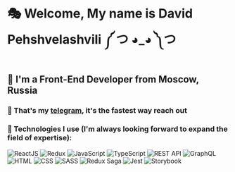 # 🎭 Welcome, My name is **David Pehshvelashvili** ༼ つ ◕_◕ ༽つ
## 🖤 I'm a Front-End Developer from Moscow, Russia
### 🤍 That's my [telegram](https://t.me/kibatensai), it's the fastest way reach out
### 🖤 Technologies I use (I'm always looking forward to expand the field of expertise):
![ReactJS](https://img.shields.io/badge/-ReactJS-090909?style=for-the-badge&logo=React)
![Redux](https://img.shields.io/badge/-Redux-090909?style=for-the-badge&logo=Redux)
![JavaScript](https://img.shields.io/badge/-JavaScript-090909?style=for-the-badge&logo=JavaScript)
![TypeScript](https://img.shields.io/badge/-TypeScript-090909?style=for-the-badge&logo=TypeScript)
![REST API](https://img.shields.io/badge/-REST&#032;API-090909?style=for-the-badge&logo=restapi)
![GraphQL](https://img.shields.io/badge/-GraphQL-090909?style=for-the-badge&logo=GraphQL)
![HTML](https://img.shields.io/badge/-HTML-090909?style=for-the-badge&logo=html5)
![CSS](https://img.shields.io/badge/-CSS-090909?style=for-the-badge&logo=css3)
![SASS](https://img.shields.io/badge/-SASS-090909?style=for-the-badge&logo=Sass)
![Redux Saga](https://img.shields.io/badge/-Redux&#032;Saga-090909?style=for-the-badge&logo=Redux-Saga)
![Jest](https://img.shields.io/badge/-Jest-090909?style=for-the-badge&logo=Jest)
![Storybook](https://img.shields.io/badge/-Storybook-090909?style=for-the-badge&logo=Storybook)


<!--
**kibatensai/kibatensai** is a ✨ _special_  repository because its `README.md` (this file) appears on your GitHub profile.

Here are some ideas to get you started:

- 🔭 I’m currently working on ...
- 🌱 I’m currently learning ...
- 👯 I’m looking to collaborate on ...
- 🤔 I’m looking for help with ...
- 💬 Ask me about ...
- 📫 How to reach me: ...
- 😄 Pronouns: ...
- ⚡ Fun fact: ...
-->
